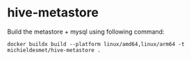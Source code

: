# hive-metastore

Build the metastore + mysql using following command:

```
docker buildx build --platform linux/amd64,linux/arm64 -t michieldesmet/hive-metastore .
```
